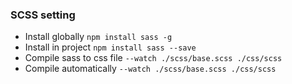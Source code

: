 

### SCSS setting
- Install globally `npm install sass -g`
- Install in project `npm install sass --save`
- Compile sass to css file `--watch ./scss/base.scss ./css/scss`
- Compile automatically `--watch ./scss/base.scss ./css/scss`

